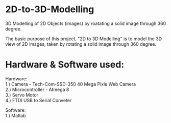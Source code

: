 # 2D-to-3D-Modelling
3D Modelling of 2D Objects (images) by roatating a solid image through 360 degree.

The basic purpose of this project, "2D to 3D Modelling" is to model the 3D view of 2D images, taken by rotating a solid image through 360 degree. 

# Hardware & Software used:
Hardware:</br>
1.) Camera - Tech-Com-SSD-350 40 Mega Pixle Web Camera </br>
2.) Microcontroller - Atmega 8 </br>
3.) Servo Motor </br>
4.) FTDI USB to Serial Conveter </br>
 
Software: </br>
1.) Matlab </br>
